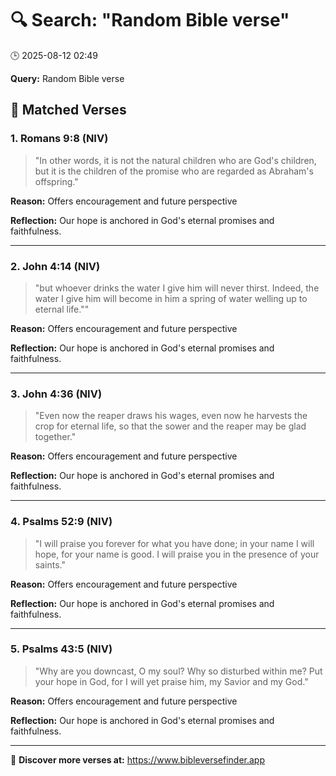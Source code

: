 # 🔍 Search: "Random Bible verse"
🕒 2025-08-12 02:49

**Query:** Random Bible verse

## 📖 Matched Verses

### 1. Romans 9:8 (NIV)
> "In other words, it is not the natural children who are God's children, but it is the children of the promise who are regarded as Abraham's offspring."

**Reason:** Offers encouragement and future perspective

**Reflection:** Our hope is anchored in God's eternal promises and faithfulness.

---

### 2. John 4:14 (NIV)
> "but whoever drinks the water I give him will never thirst. Indeed, the water I give him will become in him a spring of water welling up to eternal life.""

**Reason:** Offers encouragement and future perspective

**Reflection:** Our hope is anchored in God's eternal promises and faithfulness.

---

### 3. John 4:36 (NIV)
> "Even now the reaper draws his wages, even now he harvests the crop for eternal life, so that the sower and the reaper may be glad together."

**Reason:** Offers encouragement and future perspective

**Reflection:** Our hope is anchored in God's eternal promises and faithfulness.

---

### 4. Psalms 52:9 (NIV)
> "I will praise you forever for what you have done; in your name I will hope, for your name is good. I will praise you in the presence of your saints."

**Reason:** Offers encouragement and future perspective

**Reflection:** Our hope is anchored in God's eternal promises and faithfulness.

---

### 5. Psalms 43:5 (NIV)
> "Why are you downcast, O my soul? Why so disturbed within me? Put your hope in God, for I will yet praise him, my Savior and my God."

**Reason:** Offers encouragement and future perspective

**Reflection:** Our hope is anchored in God's eternal promises and faithfulness.

---

🔗 **Discover more verses at:** https://www.bibleversefinder.app
